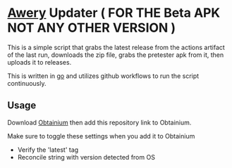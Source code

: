 # [Awery](https://github.com/MrBoomDeveloper/Awery) Updater ( FOR THE Beta APK NOT ANY OTHER VERSION )

This is a simple script that grabs the latest release from the actions artifact of the last run, downloads the zip file, grabs the pretester apk from it, then uploads it to releases.

This is written in [go](https://go.dev/) and utilizes github workflows to run the script continuously.

## Usage

Download [Obtainium](https://github.com/ImranR98/Obtainium) then add this repository link to Obtainium.

Make sure to toggle these settings when you add it to Obtainium
- Verify the 'latest' tag
- Reconcile string with version detected from OS
